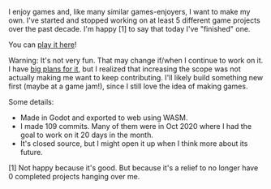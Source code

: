 I enjoy games and, like many similar games-enjoyers, I want to make my own. I've started and stopped working on at least 5 different game projects over the past decade. I'm happy [1] to say that today I've "finished" one.

You can [play it here](https://storage.googleapis.com/public-build/exports/web.html)!

Warning: It's not very fun. That may change if/when I continue to work on it. I have [big plans for it](https://docs.google.com/document/d/1tu0XAV4NPk6wzpbwJ_6ZEYqc-_Zla56A6bKae36KPuM/edit?usp=sharing), but I realized that increasing the scope was not actually making me want to keep contributing. I'll likely build something new first (maybe at a game jam!), since I still love the idea of making games.

Some details:

* Made in Godot and exported to web using WASM.
* I made 109 commits. Many of them were in Oct 2020 where I had the goal to work on it 20 days in the month.
* It's closed source, but I might open it up when I think more about its future.

[1] Not happy because it's good. But because it's a relief to no longer have 0 completed projects hanging over me.
